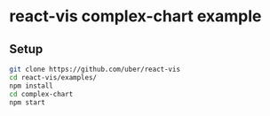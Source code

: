 react-vis complex-chart example
=================

## Setup
```bash
git clone https://github.com/uber/react-vis
cd react-vis/examples/
npm install
cd complex-chart
npm start
```
